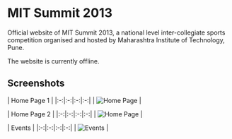 MIT Summit 2013
=======================

Official website of MIT Summit 2013, a national level inter-collegiate sports competition organised and hosted by Maharashtra Institute of Technology, Pune.

The website is  currently offline.

Screenshots
-----------

| Home Page 1 | 
|:-:|:-:|:-:|:-:|
| ![Home Page][1] |


| Home Page 2 | 
|:-:|:-:|:-:|:-:|
| ![Home Page][2] |


| Events | 
|:-:|:-:|:-:|:-:|
| ![Events][3] |

[1]: http://i.imgur.com/yv0JAaQ.png
[2]: http://i.imgur.com/JLh0kFL.png
[3]: http://i.imgur.com/YiJ6tQl.png
